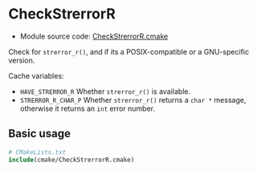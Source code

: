 <!-- This is auto-generated file. -->
# CheckStrerrorR

* Module source code: [CheckStrerrorR.cmake](https://github.com/petk/php-build-system/blob/master/cmake/Zend/cmake/CheckStrerrorR.cmake)

Check for `strerror_r()`, and if its a POSIX-compatible or a GNU-specific
version.

Cache variables:

* `HAVE_STRERROR_R`
  Whether `strerror_r()` is available.
* `STRERROR_R_CHAR_P`
  Whether `strerror_r()` returns a `char *` message, otherwise it returns an
  `int` error number.

## Basic usage

```cmake
# CMakeLists.txt
include(cmake/CheckStrerrorR.cmake)
```
